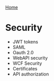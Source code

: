 [Home](../Readme.md)
# Security

- JWT tokens
- SAML
- Oauth 2.0
- WebAPI security
- WCF Security
- Certificates 
- API authorization